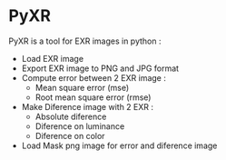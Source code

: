 # PyXR

PyXR is a tool for EXR images in python :
- Load EXR image
- Export EXR image to PNG and JPG format
- Compute error between 2 EXR image :
  - Mean square error (mse)
  - Root mean square error (rmse)
- Make Diference image with 2 EXR :
  - Absolute diference
  - Diference on luminance
  - Diference on color
- Load Mask png image for error and diference image
